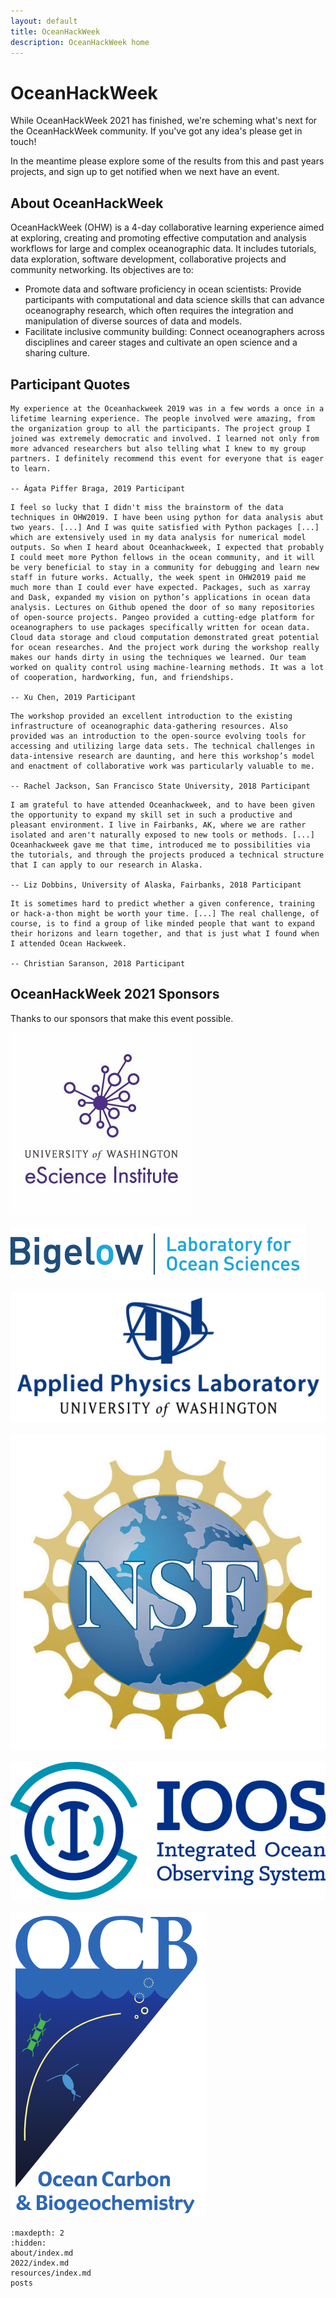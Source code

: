 ```yaml
---
layout: default
title: OceanHackWeek
description: OceanHackWeek home
---
```


# OceanHackWeek

While OceanHackWeek 2021 has finished, we're scheming what's next for the OceanHackWeek community.
If you've got any idea's please get in touch!

In the meantime please explore some of the results from this and past years projects, and sign up to get notified when we next have an event.

## About OceanHackWeek</h2>

OceanHackWeek (OHW) is a 4-day collaborative learning experience aimed at exploring,
creating and promoting effective computation and analysis workflows for
large and complex oceanographic data. It includes tutorials, data exploration, software development, collaborative projects and community networking.
Its objectives are to:
				
- Promote data and software proficiency in ocean scientists: Provide participants with computational and data science skills that can advance oceanography research, which often requires the integration and manipulation of diverse sources of data and models.
- Facilitate inclusive community building: Connect oceanographers across disciplines and career stages and cultivate an open science and a sharing culture.


<!-- OceanHackWeek 2021 will take place as a hybrid in-person and virtual, online event. The in-person event will take place at the Bigelow Laboratory for Ocean Sciences, in East Boothbay, Maine (US EDT, UTC-4), as an all-day workshop (approximately 9am - 5pm). For the virtual event, formal daily activities will take place over a period of up to 3 hours per day. We expect to hold these sessions in at least two time zones, USA PDT (UTC-7) and Australian EST (UTC+10). -->

<!-- ## Information For Applicants

OceanHackWeek (OHW) 2021 will take place as a hybrid in-person and virtual, online event. Applications closed on June 28, 2021. In OceanHackWeek we will explore the intersection of data science and oceanography through tutorials and hands-on “hacking” projects. To best benefit from the program, participants are expected to have some experience with Python or R programming and data analysis. -->

## Participant Quotes

```{epigraph}
My experience at the Oceanhackweek 2019 was in a few words a once in a lifetime learning experience. The people involved were amazing, from the organization group to all the participants. The project group I joined was extremely democratic and involved. I learned not only from more advanced researchers but also telling what I knew to my group partners. I definitely recommend this event for everyone that is eager to learn.

-- Ágata Piffer Braga, 2019 Participant
```

```{epigraph}
I feel so lucky that I didn't miss the brainstorm of the data techniques in OHW2019. I have been using python for data analysis abut two years. [...] And I was quite satisfied with Python packages [...] which are extensively used in my data analysis for numerical model outputs. So when I heard about Oceanhackweek, I expected that probably I could meet more Python fellows in the ocean community, and it will be very beneficial to stay in a community for debugging and learn new staff in future works. Actually, the week spent in OHW2019 paid me much more than I could ever have expected. Packages, such as xarray and Dask, expanded my vision on python’s applications in ocean data analysis. Lectures on Github opened the door of so many repositories of open-source projects. Pangeo provided a cutting-edge platform for oceanographers to use packages specifically written for ocean data. Cloud data storage and cloud computation demonstrated great potential for ocean researches. And the project work during the workshop really makes our hands dirty in using the techniques we learned. Our team worked on quality control using machine-learning methods. It was a lot of cooperation, hardworking, fun, and friendships.

-- Xu Chen, 2019 Participant
```

```{epigraph}
The workshop provided an excellent introduction to the existing infrastructure of oceanographic data-gathering resources. Also provided was an introduction to the open-source evolving tools for accessing and utilizing large data sets. The technical challenges in data-intensive research are daunting, and here this workshop’s model and enactment of collaborative work was particularly valuable to me.

-- Rachel Jackson, San Francisco State University, 2018 Participant
```

```{epigraph}
I am grateful to have attended Oceanhackweek, and to have been given the opportunity to expand my skill set in such a productive and pleasant environment. I live in Fairbanks, AK, where we are rather isolated and aren't naturally exposed to new tools or methods. [...] Oceanhackweek gave me that time, introduced me to possibilities via the tutorials, and through the projects produced a technical structure that I can apply to our research in Alaska.

-- Liz Dobbins, University of Alaska, Fairbanks, 2018 Participant
```

```{epigraph}
It is sometimes hard to predict whether a given conference, training or hack-a-thon might be worth your time. [...] The real challenge, of course, is to find a group of like minded people that want to expand their horizons and learn together, and that is just what I found when I attended Ocean Hackweek.

-- Christian Saranson, 2018 Participant
```

## OceanHackWeek 2021 Sponsors

Thanks to our sponsors that make this event possible.

<div class="row">
<div class="col-4" style="margin-bottom: 1rem">

![UW eScience](assets/images/eScience_square_logo.jpg)

</div>
<div class="col-4" style="margin-bottom: 1rem">

![Bigelow Lab](assets/images/BigelowLabs.png)

</div>
<div class="col-4" style="margin-bottom: 1rem">

![UW APL](assets/images/apl_logo_blue.jpg)

</div>
<div class="col-4" style="margin-bottom: 1rem">

![NSF](assets/images/nsf.jpeg)

</div>
<div class="col-4" style="margin-bottom: 1rem">

![IOOS](assets/images/ioos_logo.jpg)

</div>
<div class="col-4" style="margin-bottom: 1rem">

![OCB](assets/images/OCB_logo.png)

</div>
</div>

<!-- ## Location and Time Zones

In-person workshop: Bigelow Laboratory for Ocean Sciences, East Boothbay, Maine (US EDT, UTC-4).

Virtual event: We expect to hold formal sessions in at least two time zones, USA PDT (UTC-7) and Australian EST (UTC+10). -->

```{toctree}
:maxdepth: 2
:hidden:
about/index.md
2022/index.md
resources/index.md
posts
```
